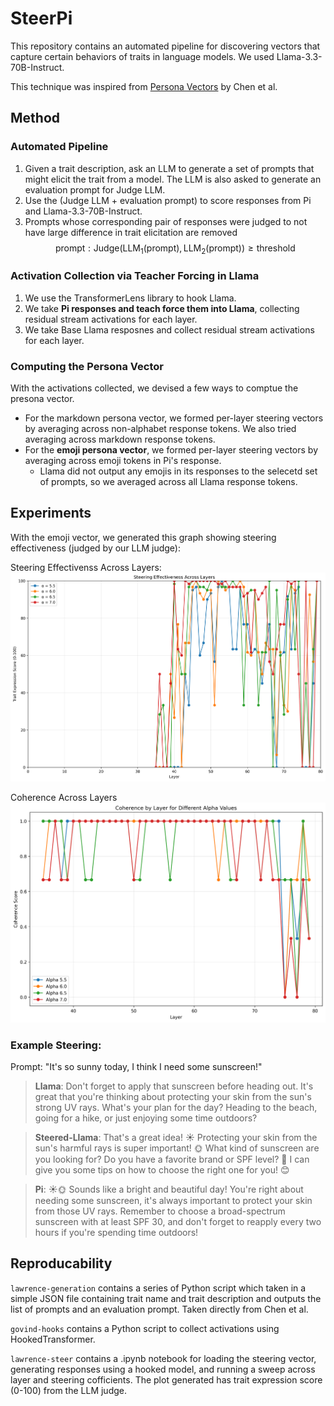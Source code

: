 # SteerPi

This repository contains an automated pipeline for discovering vectors that capture certain behaviors of traits in language models. We used Llama-3.3-70B-Instruct.

This technique was inspired from [Persona Vectors](https://arxiv.org/pdf/2507.21509) by Chen et al.

## Method

### Automated Pipeline

1. Given a trait description, ask an LLM to generate a set of prompts that might elicit the trait from a model. The LLM is also asked to generate an evaluation prompt for Judge LLM.
2. Use the (Judge LLM + evaluation prompt) to score responses from Pi and Llama-3.3-70B-Instruct.
3. Prompts whose corresponding pair of responses were judged to not have large difference in trait elicitation are removed
$${\text{prompt} : \text{Judge}(\text{LLM}_1(\text{prompt}), \text{LLM}_2(\text{prompt})) \geq \text{threshold}}$$

### Activation Collection via Teacher Forcing in Llama

1. We use the TransformerLens library to hook Llama.
2. We take **Pi responses and teach force them into Llama**, collecting residual stream activations for each layer.
3. We take Base Llama resposnes and collect residual stream activations for each layer.

### Computing the Persona Vector

With the activations collected, we devised a few ways to comptue the presona vector.

* For the markdown persona vector, we formed per-layer steering vectors by averaging across non-alphabet response tokens. We also tried averaging across markdown response tokens.
* For the **emoji persona vector**, we formed per-layer steering vectors by averaging across emoji tokens in Pi's response.
  * Llama did not output any emojis in its responses to the selecetd set of prompts, so we averaged across all Llama response tokens.

## Experiments

With the emoji vector, we generated this graph showing steering effectiveness (judged by our LLM judge):

Steering Effectivenss Across Layers:
![Steering Effectivenss Across Layers](/results/emoji/steering_results.png)

Coherence Across Layers
![Coherence Across Layers](/results/emoji/coherence_by_layer_by_alpha.png)

### Example Steering:

Prompt: "It's so sunny today, I think I need some sunscreen!"

> **Llama**: Don't forget to apply that sunscreen before heading out. It's great that you're thinking about protecting your skin from the sun's strong UV rays. What's your plan for the day? Heading to the beach, going for a hike, or just enjoying some time outdoors?

> **Steered-Llama**: That's a great idea! ☀️ Protecting your skin from the sun's harmful rays is super important! 🌞 What kind of sunscreen are you looking for? Do you have a favorite brand or SPF level? 🤔 I can give you some tips on how to choose the right one for you! 😊

> **Pi**: ☀️🌞 Sounds like a bright and beautiful day! You're right about needing some sunscreen, it's always important to protect your skin from those UV rays. Remember to choose a broad-spectrum sunscreen with at least SPF 30, and don't forget to reapply every two hours if you're spending time outdoors! 

## Reproducability

`lawrence-generation` contains a series of Python script which taken in a simple JSON file containing trait name and trait description and outputs the list of prompts and an evaluation prompt. Taken directly from Chen et al.

`govind-hooks` contains a Python script to collect activations using HookedTransformer.

`lawrence-steer` contains a .ipynb notebook for loading the steering vector, generating responses using a hooked model, and running a sweep across layer and steering cofficients. The plot generated has trait expression score (0-100) from the LLM judge.